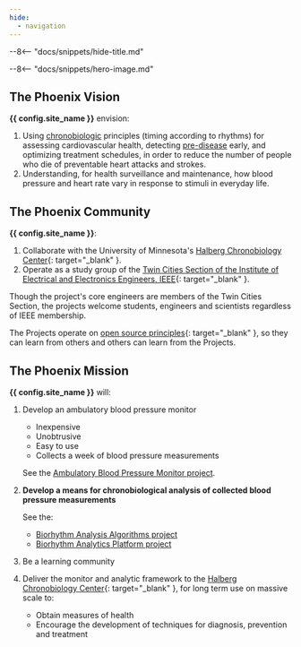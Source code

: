 ```yaml
---
hide:
  - navigation
---
```

--8<-- "docs/snippets/hide-title.md"

--8<-- "docs/snippets/hero-image.md"

## The Phoenix Vision

**{{ config.site_name }}** envision:

1. Using [chronobiologic](glossary/#chronobiology) principles (timing according to rhythms) for assessing cardiovascular health, detecting [pre-disease](glossary/#predisease) early, and optimizing treatment schedules, in order to reduce the number of people who die of preventable heart attacks and strokes.
2. Understanding, for health surveillance and maintenance, how blood pressure and heart rate vary in response to stimuli in everyday life.

## The Phoenix Community

**{{ config.site_name }}**:

1. Collaborate with the University of Minnesota's [Halberg Chronobiology Center](https://halbergchronobiologycenter.umn.edu){: target="_blank" }.
1. Operate as a study group of the [Twin Cities Section of the Institute of Electrical and Electronics Engineers, IEEE](https://tc-ieee.org){: target="_blank" }.

Though the project's core engineers are members of the Twin Cities Section, the projects welcome students, engineers and scientists regardless of IEEE membership.

The Projects operate on [open source principles](https://opensource.org/osd/){: target="_blank" }, so they can learn from others and others can learn from the Projects.

## The Phoenix Mission

**{{ config.site_name }}** will: 

1.  Develop an ambulatory blood pressure monitor

    * Inexpensive
    * Unobtrusive
    * Easy to use
    * Collects a week of blood pressure measurements

    See the [Ambulatory Blood Pressure Monitor project](abpm/).

2. **Develop a means for chronobiological analysis of collected blood pressure measurements**&emsp;

    See the:
    
    * [Biorhythm Analysis Algorithms project](algorityms/)
    * [Biorhythm Analytics Platform project](biorhythm-platform/)

3. Be a learning community

4. Deliver the monitor and analytic framework to the [Halberg Chronobiology Center](https://halbergchronobiologycenter.umn.edu){: target="_blank" }, for long term use on massive scale to:

    * Obtain measures of health
    * Encourage the development of techniques for diagnosis, prevention and treatment
